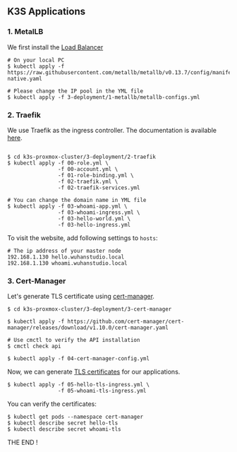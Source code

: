 ## K3S Applications

### 1. MetalLB

We first install the [Load Balancer](https://metallb.universe.tf/installation/)

```
# On your local PC
$ kubectl apply -f https://raw.githubusercontent.com/metallb/metallb/v0.13.7/config/manifests/metallb-native.yaml

# Please change the IP pool in the YML file
$ kubectl apply -f 3-deployment/1-metallb/metallb-configs.yml
```

### 2. Traefik

We use Traefik as the ingress controller. The documentation is available [here](https://doc.traefik.io/traefik/getting-started/quick-start-with-kubernetes/).

```

$ cd k3s-proxmox-cluster/3-deployment/2-traefik
$ kubectl apply -f 00-role.yml \
                -f 00-account.yml \
                -f 01-role-binding.yml \
                -f 02-traefik.yml \
                -f 02-traefik-services.yml

# You can change the domain name in YML file
$ kubectl apply -f 03-whoami-app.yml \
                -f 03-whoami-ingress.yml \
                -f 03-hello-world.yml \
                -f 03-hello-ingress.yml
```

To visit the website, add following settings to `hosts`:

```
# The ip address of your master node
192.168.1.130 hello.wuhanstudio.local
192.168.1.130 whoami.wuhanstudio.local
```

### 3. Cert-Manager

Let's generate TLS certificate using [cert-manager](https://cert-manager.io/docs/installation/).

```
$ cd k3s-proxmox-cluster/3-deployment/3-cert-manager

$ kubectl apply -f https://github.com/cert-manager/cert-manager/releases/download/v1.10.0/cert-manager.yaml

# Use cmctl to verify the API installation
$ cmctl check api 

$ kubectl apply -f 04-cert-manager-config.yml
```

Now, we can generate [TLS certificates](https://cert-manager.io/docs/configuration/selfsigned/) for our applications.

```
$ kubectl apply -f 05-hello-tls-ingress.yml \
                -f 05-whoami-tls-ingress.yml
```

You can verify the certificates:

```
$ kubectl get pods --namespace cert-manager
$ kubectl describe secret hello-tls
$ kubectl describe secret whoami-tls
```

THE END !
